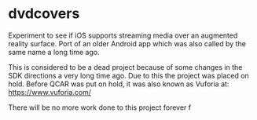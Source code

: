 # dvdcovers
Experiment to see if iOS supports streaming media over an augmented reality surface. Port of an older Android app which was also called by the same name a long time ago.

This is considered to be a dead project because of some changes in the SDK directions a very long time ago. Due to this the project was placed on hold. Before QCAR was put on hold, it was also known as Vuforia at: https://www.vuforia.com/

There will be no more work done to this project forever f
